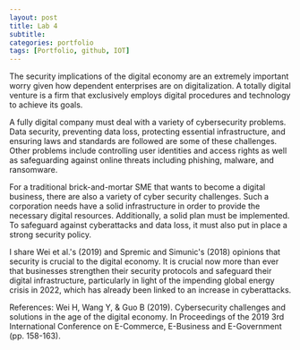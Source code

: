 ```yaml
---
layout: post
title: Lab 4 
subtitle:
categories: portfolio
tags: [Portfolio, github, IOT]
---
```


The security implications of the digital economy are an extremely important worry given how dependent enterprises are on digitalization. A totally digital venture is a firm that exclusively employs digital procedures and technology to achieve its goals.

A fully digital company must deal with a variety of cybersecurity problems. Data security, preventing data loss, protecting essential infrastructure, and ensuring laws and standards are followed are some of these challenges. Other problems include controlling user identities and access rights as well as safeguarding against online threats including phishing, malware, and ransomware.

For a traditional brick-and-mortar SME that wants to become a digital business, there are also a variety of cyber security challenges. Such a corporation needs have a solid infrastructure in order to provide the necessary digital resources. Additionally, a solid plan must be implemented. To safeguard against cyberattacks and data loss, it must also put in place a strong security policy.

I share Wei et al.'s (2019) and Spremic and Simunic's (2018) opinions that security is crucial to the digital economy. It is crucial now more than ever that businesses strengthen their security protocols and safeguard their digital infrastructure, particularly in light of the impending global energy crisis in 2022, which has already been linked to an increase in cyberattacks.

References:
Wei H, Wang Y, & Guo B (2019). Cybersecurity challenges and solutions in the age of the digital economy. In Proceedings of the 2019 3rd International Conference on E-Commerce, E-Business and E-Government (pp. 158-163).
